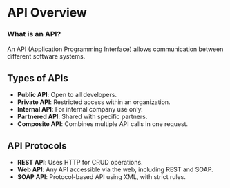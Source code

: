 # API Overview

### What is an API?

An API (Application Programming Interface) allows communication between different software systems.

## Types of APIs

- **Public API**: Open to all developers.
- **Private API**: Restricted access within an organization.
- **Internal API**: For internal company use only.
- **Partnered API**: Shared with specific partners.
- **Composite API**: Combines multiple API calls in one request.

## API Protocols

- **REST API**: Uses HTTP for CRUD operations.
- **Web API**: Any API accessible via the web, including REST and SOAP.
- **SOAP API**: Protocol-based API using XML, with strict rules.
